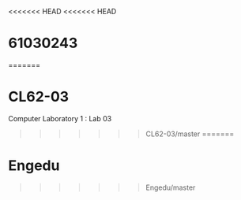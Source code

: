 <<<<<<< HEAD
<<<<<<< HEAD
# 61030243
 
=======
# CL62-03
Computer Laboratory 1 : Lab 03
>>>>>>> CL62-03/master
=======
# Engedu
 
>>>>>>> Engedu/master
